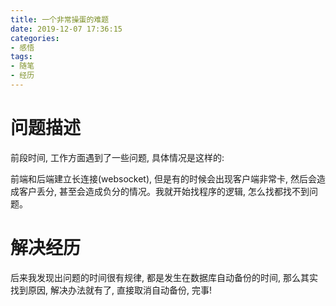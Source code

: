 ```yaml
---
title: 一个非常操蛋的难题
date: 2019-12-07 17:36:15
categories:
- 感悟
tags:
- 随笔
- 经历
---
```


# 问题描述

前段时间, 工作方面遇到了一些问题, 具体情况是这样的:

前端和后端建立长连接(websocket), 但是有的时候会出现客户端非常卡, 然后会造成客户丢分, 甚至会造成负分的情况。我就开始找程序的逻辑, 怎么找都找不到问题。

# 解决经历

后来我发现出问题的时间很有规律, 都是发生在数据库自动备份的时间, 那么其实找到原因, 解决办法就有了, 直接取消自动备份, 完事!
